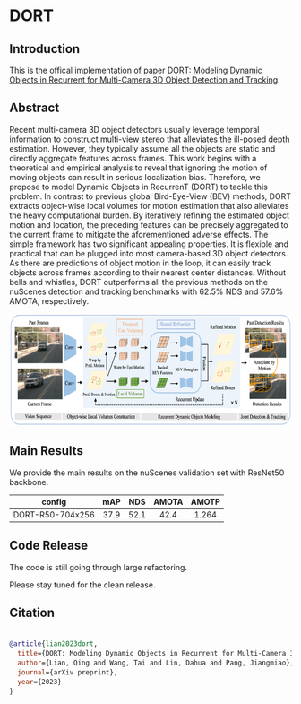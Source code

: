 # DORT

## Introduction

This is the offical implementation of paper [DORT: Modeling Dynamic Objects in Recurrent for Multi-Camera 3D Object Detection and Tracking]().

## Abstract

Recent multi-camera 3D object detectors usually leverage temporal information to construct multi-view stereo that alleviates the ill-posed depth estimation. However, they typically assume all the objects are static and directly aggregate features across frames. This work begins with a theoretical and empirical analysis to reveal that ignoring the motion of moving objects can result in serious localization bias. Therefore, we propose to model Dynamic Objects in RecurrenT (DORT) to tackle this problem. 
In contrast to previous global Bird-Eye-View (BEV) methods, DORT extracts object-wise local volumes for motion estimation that also alleviates the heavy computational burden. By iteratively refining the estimated object motion and location, the preceding features can be precisely aggregated to the current frame to mitigate the aforementioned adverse effects. The simple framework has two significant appealing properties. It is flexible and practical that can be plugged into most camera-based 3D object detectors. As there are predictions of object motion in the loop, it can easily track objects across frames according to their nearest center distances. Without bells and whistles, DORT outperforms all the previous methods on the nuScenes detection and tracking benchmarks with 62.5\% NDS and 57.6\% AMOTA, respectively.

<p align="center">
  <img src="figs/overview.png" height="200" />
</p>

## Main Results

We provide the main results on the nuScenes validation set with ResNet50 backbone.
<p align="center">

| config            | mAP      | NDS     | AMOTA     | AMOTP     |  
|:--------:|:----------:|:---------:|:--------:|:--------:|
| DORT-R50-704x256   | 37.9     | 52.1    | 42.4    | 1.264 |  
</p>




## Code Release
The code is still going through large refactoring. 

Please stay tuned for the clean release.

## Citation

```bibtex

@article{lian2023dort,
  title={DORT: Modeling Dynamic Objects in Recurrent for Multi-Camera 3D Object Detection and Tracking},
  author={Lian, Qing and Wang, Tai and Lin, Dahua and Pang, Jiangmiao},
  journal={arXiv preprint},
  year={2023}
}
```